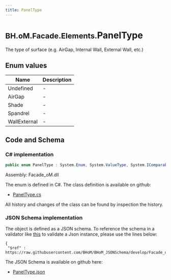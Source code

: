 ```yaml
---
title: PanelType
---
```


# <small>BH.oM.Facade.Elements.</small>**PanelType**

The type of surface (e.g. AirGap, Internal Wall, External Wall, etc.)

## Enum values

| Name            | Description                                                    |
|-----------------|----------------------------------------------------------------|
| Undefined |  -  |
| AirGap |  -  |
| Shade |  -  |
| Spandrel |  -  |
| WallExternal |  -  |


## Code and Schema

### C# implementation

``` C# title="C#"
public enum PanelType : System.Enum, System.ValueType, System.IComparable, System.ISpanFormattable, System.IFormattable, System.IConvertible
```

Assembly: Facade_oM.dll

The enum is defined in C#. The class definition is available on github:

- [PanelType.cs](https://github.com/BHoM/BHoM/blob/develop/Facade_oM/Elements\Enums\PanelType.cs)

All history and changes of the class can be found by inspection the history.
### JSON Schema implementation

The object is defined as a JSON schema. To reference the schema in a validator like [this](https://www.jsonschemavalidator.net/) to validate a Json instance, please use the lines below:

``` { .json .copy .select } title="JSON Schema"
{
 "$ref" : https://raw.githubusercontent.com/BHoM/BHoM_JSONSchema/develop/Facade_oM/Elements/PanelType.json}
```

The JSON Schema is available on github here:

- [PanelType.json](https://github.com/BHoM/BHoM_JSONSchema/blob/develop/Facade_oM/Elements/PanelType.json)
